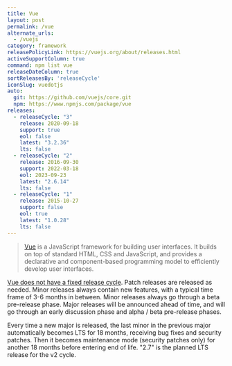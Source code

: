 ```yaml
---
title: Vue
layout: post
permalink: /vue
alternate_urls:
  - /vuejs
category: framework
releasePolicyLink: https://vuejs.org/about/releases.html
activeSupportColumn: true
command: npm list vue
releaseDateColumn: true
sortReleasesBy: 'releaseCycle'
iconSlug: vuedotjs
auto:
  git: https://github.com/vuejs/core.git
  npm: https://www.npmjs.com/package/vue
releases:
  - releaseCycle: "3"
    release: 2020-09-18
    support: true
    eol: false
    latest: "3.2.36"
    lts: false
  - releaseCycle: "2"
    release: 2016-09-30
    support: 2022-03-18
    eol: 2023-09-23 
    latest: "2.6.14"
    lts: false 
  - releaseCycle: "1"
    release: 2015-10-27
    support: false
    eol: true
    latest: "1.0.28"
    lts: false
---
```


> [Vue](https://vuejs.org/) is a JavaScript framework for building user interfaces. It builds on top of standard HTML, CSS and JavaScript, and provides a declarative and component-based programming model to efficiently develop user interfaces.

[Vue does not have a fixed release cycle](https://vuejs.org/about/releases.html). Patch releases are released as needed. Minor releases always contain new features, with a typical time frame of 3-6 months in between. Minor releases always go through a beta pre-release phase. Major releases will be announced ahead of time, and will go through an early discussion phase and alpha / beta pre-release phases.

Every time a new major is released, the last minor in the previous major automatically becomes LTS for 18 months, receiving bug fixes and security patches. Then it becomes maintenance mode (security patches only) for another 18 months before entering end of life. "2.7" is the planned LTS release for the v2 cycle.
